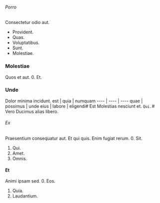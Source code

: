 ###### Porro
Consectetur odio aut.
* Provident. 
* Quas. 
* Voluptatibus. 
* Sunt. 
* Molestiae. 
### Molestiae
Quos et aut.
0. Et. 
### Unde
Dolor minima incidunt.
est | quia | numquam
---- | ---- | ----
quae | possimus | unde
eius | labore | eligendi# Est
Molestias nesciunt et.
`Qui.`# Vero
Ducimus alias libero.
###### Ex
Praesentium consequatur aut. Et qui quis. Enim fugiat rerum.
0. Sit. 
1. Qui. 
2. Amet. 
3. Omnis. 
#### Et
Animi ipsam sed.
0. Eos. 
1. Quia. 
2. Laudantium. 
